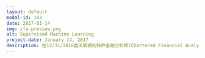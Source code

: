 ```yaml
---
layout: default
modal-id: 103
date: 2017-01-14
img: cfa-preview.png
alt: Supervised Machine Learning
project-date: January 14, 2017
description: 在12/31/2016當天累積到特許金融分析師(Chartered Financial Analyst, CFA) 證照要求的四年相關工作經驗後，CFA協會 (CFA Institute)終於在這週一把證照發給我了。 
---
```

